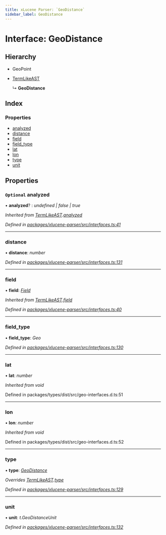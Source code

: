```yaml
---
title: xLucene Parser: `GeoDistance`
sidebar_label: GeoDistance
---
```


# Interface: GeoDistance

## Hierarchy

* GeoPoint

* [TermLikeAST](termlikeast.md)

  ↳ **GeoDistance**

## Index

### Properties

* [analyzed](geodistance.md#optional-analyzed)
* [distance](geodistance.md#distance)
* [field](geodistance.md#field)
* [field_type](geodistance.md#field_type)
* [lat](geodistance.md#lat)
* [lon](geodistance.md#lon)
* [type](geodistance.md#type)
* [unit](geodistance.md#unit)

## Properties

### `Optional` analyzed

• **analyzed**? : *undefined | false | true*

*Inherited from [TermLikeAST](termlikeast.md).[analyzed](termlikeast.md#optional-analyzed)*

*Defined in [packages/xlucene-parser/src/interfaces.ts:41](https://github.com/terascope/teraslice/blob/f95bb5556/packages/xlucene-parser/src/interfaces.ts#L41)*

___

###  distance

• **distance**: *number*

*Defined in [packages/xlucene-parser/src/interfaces.ts:131](https://github.com/terascope/teraslice/blob/f95bb5556/packages/xlucene-parser/src/interfaces.ts#L131)*

___

###  field

• **field**: *[Field](../overview.md#field)*

*Inherited from [TermLikeAST](termlikeast.md).[field](termlikeast.md#field)*

*Defined in [packages/xlucene-parser/src/interfaces.ts:40](https://github.com/terascope/teraslice/blob/f95bb5556/packages/xlucene-parser/src/interfaces.ts#L40)*

___

###  field_type

• **field_type**: *Geo*

*Defined in [packages/xlucene-parser/src/interfaces.ts:130](https://github.com/terascope/teraslice/blob/f95bb5556/packages/xlucene-parser/src/interfaces.ts#L130)*

___

###  lat

• **lat**: *number*

*Inherited from void*

Defined in packages/types/dist/src/geo-interfaces.d.ts:51

___

###  lon

• **lon**: *number*

*Inherited from void*

Defined in packages/types/dist/src/geo-interfaces.d.ts:52

___

###  type

• **type**: *[GeoDistance](../enums/asttype.md#geodistance)*

*Overrides [TermLikeAST](termlikeast.md).[type](termlikeast.md#type)*

*Defined in [packages/xlucene-parser/src/interfaces.ts:129](https://github.com/terascope/teraslice/blob/f95bb5556/packages/xlucene-parser/src/interfaces.ts#L129)*

___

###  unit

• **unit**: *t.GeoDistanceUnit*

*Defined in [packages/xlucene-parser/src/interfaces.ts:132](https://github.com/terascope/teraslice/blob/f95bb5556/packages/xlucene-parser/src/interfaces.ts#L132)*
